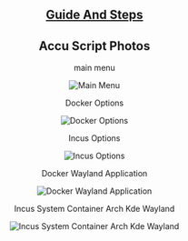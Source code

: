 
<div align="center">
 
##  [Guide And Steps](https://github.com/claudemods/ACCU/blob/main/guide.md)

## Accu Script Photos

<div align="center">
main menu
 <div align="center">
  
![Main Menu](https://github.com/user-attachments/assets/a50252d2-79ea-41de-8495-84961b74effd)

<div align="center">
 Docker Options
 <div align="center">
  
![Docker Options](https://github.com/user-attachments/assets/95c4b764-b18f-4741-8e7f-23bc301c45b8)

<div align="center">
 Incus Options
 <div align="center">
  
![Incus Options](https://github.com/user-attachments/assets/7a6039c8-88bd-46fa-874b-40717a0cb32e)


<div align="center">
 Docker Wayland Application
 <div align="center">
  
![Docker Wayland Application](https://github.com/user-attachments/assets/cce8af89-d317-4f8d-8c2f-16bb901a85bd)

<div align="center">
Incus System Container Arch Kde Wayland
<div align="center">
 
![Incus System Container Arch Kde Wayland](https://github.com/user-attachments/assets/e3b8212b-2e1f-4994-b397-8535746812a4)


